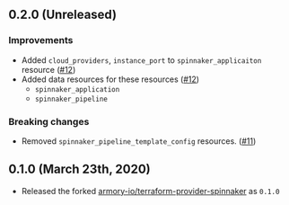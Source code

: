 ## 0.2.0 (Unreleased)
### Improvements

* Added `cloud_providers`, `instance_port` to `spinnaker_applicaiton` resource ([#12](https://github.com/mercari/terraform-provider-spinnaker/pull/12))
* Added data resources for these resources ([#12](https://github.com/mercari/terraform-provider-spinnaker/pull/12))
    * `spinnaker_application`
    * `spinnaker_pipeline`

### Breaking changes

* Removed `spinnaker_pipeline_template_config` resources. ([#11](https://github.com/mercari/terraform-provider-spinnaker/pull/21))

## 0.1.0 (March 23th, 2020)

* Released the forked [armory-io/terraform-provider-spinnaker](https://github.com/armory-io/terraform-provider-spinnaker) as `0.1.0`
